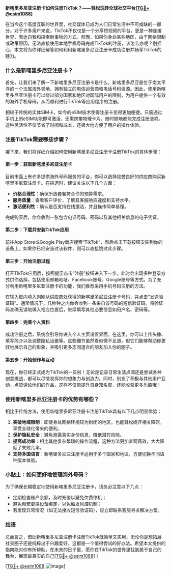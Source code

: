 **新喀里多尼亚注册卡如何注册TikTok？——轻松玩转全球社交平台[[TG💪+ @esim1088](https://t.me/s/esim1088)]**

在当今这个高度互联的世界里，社交媒体已成为人们日常生活中不可或缺的一部分。对于许多用户来说，TikTok不仅仅是一个分享短视频的平台，更是一种连接世界、表达自我和探索新事物的方式。然而，如果你身处某些地区，由于网络限制或政策原因，无法直接使用本地手机号码完成TikTok的注册，该怎么办呢？别担心，本文将为你详细解答如何利用新喀里多尼亚注册卡成功注册并畅享TikTok的魅力。

### 什么是新喀里多尼亚注册卡？

首先，让我们来了解一下新喀里多尼亚注册卡是什么。新喀里多尼亚是位于南太平洋的一个法属海外领地，拥有独立的电信运营商和电话号码资源。因此，使用新喀里多尼亚注册卡可以绕过部分国家和地区对国际用户的限制，为用户提供一个有效的海外手机号码，从而顺利进行TikTok等应用程序的注册。

相较于传统的实体SIM卡，如今的eSIM技术使得注册卡变得更加便捷。只需通过手机上的eSIM功能即可激活，无需携带物理卡片，随时随地都能完成注册流程。这种灵活性不仅节省了时间和成本，还极大地方便了用户的操作体验。

### 注册TikTok需要哪些步骤？

接下来，我们将详细介绍如何使用新喀里多尼亚注册卡注册TikTok的具体步骤：

#### 第一步：获取新喀里多尼亚注册卡

目前市面上有许多提供海外号码服务的平台，你可以选择信誉良好的供应商购买新喀里多尼亚注册卡。在挑选时，建议关注以下几个方面：
- **价格合理性**：确保所选套餐符合你的预算需求。
- **服务质量**：查看客户评价，了解其客服响应速度和支持水平。
- **激活便利性**：确认是否支持在线激活，并且操作简单易懂。

完成购买后，你会收到一张包含电话号码、密码以及其他相关信息的电子凭证。

#### 第二步：下载并安装TikTok应用

前往App Store或Google Play商店搜索“TikTok”，然后点击下载按钮安装到你的设备上。如果你已经安装过该软件，则可以直接跳过此步骤。

#### 第三步：开始注册过程

打开TikTok应用后，按照提示点击“注册”按钮进入下一步。此时会出现多种登录方式供你选择，包括使用邮箱地址、Facebook账号、Google账号等方式。为了充分利用新喀里多尼亚注册卡的功能，我们推荐采用手机号码注册的方法。

在输入框内填入刚刚从供应商处获得的新喀里多尼亚注册卡号码，并点击“发送验证码”。通常情况下，几秒钟之内你会收到一条来自该号码的短信验证码。将验证码准确无误地填入相应位置后，继续填写其他必要信息如用户名、密码等。

#### 第四步：完善个人资料

成功注册之后，系统会引导你进入个人主页设置界面。在这里，你可以上传头像、填写简介以及调整隐私设置等。这些细节虽然看似微不足道，但它们能够帮助你更好地展示自己的形象，并吸引更多志同道合的朋友加入你的圈子。

#### 第五步：开始创作与互动

现在，你已经正式成为TikTok的一员啦！无论是记录日常生活点滴还是尝试各种创意挑战，都可以尽情发挥你的想象力与创造力。同时，别忘了积极与其他用户互动，点赞评论他们的作品，这样不仅能提升自身知名度，还能收获更多乐趣哦！

### 使用新喀里多尼亚注册卡的优势有哪些？

相比于传统方法，使用新喀里多尼亚注册卡注册TikTok具有以下几点明显优势：

1. **突破地域限制**：即使身处网络环境较为封闭的地区，也能轻松绕开相关障碍，享受全球化带来的便利。
2. **保护隐私安全**：避免泄露真实身份信息，降低潜在风险。
3. **提高成功率**：相比其他复杂繁琐的操作流程，这种方法更加直观高效，大大降低了失败几率。
4. **支持多国语言**：新喀里多尼亚注册卡适用于多个国家和地区，方便切换不同语种版本体验。

### 小贴士：如何更好地管理海外号码？

为了确保长期稳定地使用新喀里多尼亚注册卡，请务必注意以下几点：
- 定期检查账户余额，及时充值以避免欠费停机；
- 避免频繁更换设备绑定，以免触发风控机制；
- 若发现异常情况（如无法接收短信验证码），应立即联系客服寻求解决方案。

### 结语

总而言之，借助新喀里多尼亚注册卡注册TikTok既简单又实用，无论你是想拓展社交圈子还是纯粹出于兴趣爱好，这都是一个值得尝试的好办法。希望本文提供的指南能对你有所帮助，在未来的日子里，愿你在TikTok的世界里找到属于自己的舞台，展现最真实的自己[[TG💪+ @esim1088](https://t.me/s/esim1088)]！

[[TG💪+ @esim1088](https://t.me/s/esim1088) ![Image](https://i.postimg.cc/4NQfJmqS/Snipaste-2025-05-13-00-14-12.png)]